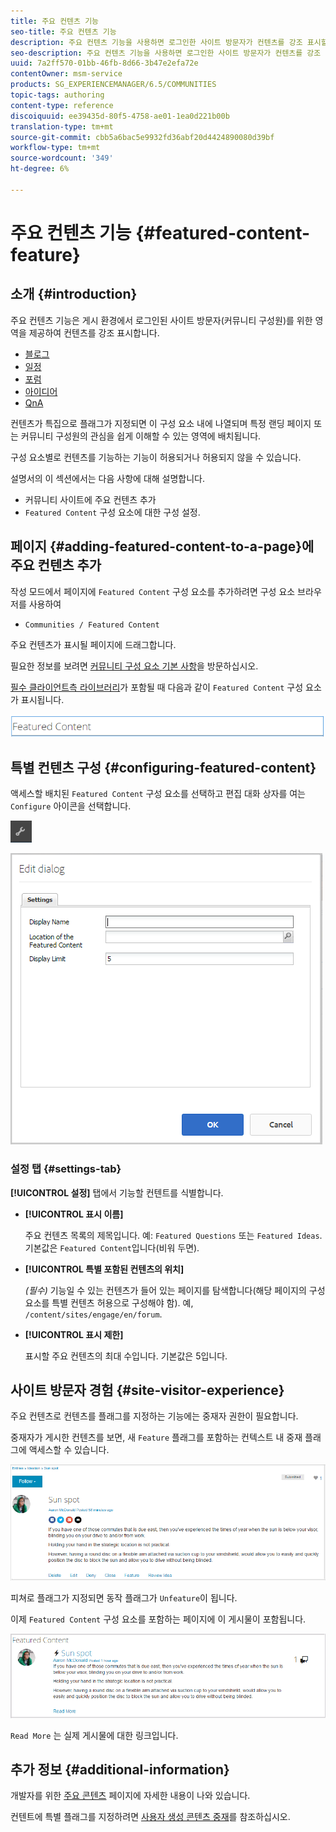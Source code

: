 ```yaml
---
title: 주요 컨텐츠 기능
seo-title: 주요 컨텐츠 기능
description: 주요 컨텐츠 기능을 사용하면 로그인한 사이트 방문자가 컨텐츠를 강조 표시할 수 있습니다
seo-description: 주요 컨텐츠 기능을 사용하면 로그인한 사이트 방문자가 컨텐츠를 강조 표시할 수 있습니다
uuid: 7a2ff570-01bb-46fb-8d66-3b47e2efa72e
contentOwner: msm-service
products: SG_EXPERIENCEMANAGER/6.5/COMMUNITIES
topic-tags: authoring
content-type: reference
discoiquuid: ee39435d-80f5-4758-ae01-1ea0d221b00b
translation-type: tm+mt
source-git-commit: cbb5a6bac5e9932fd36abf20d4424890080d39bf
workflow-type: tm+mt
source-wordcount: '349'
ht-degree: 6%

---
```



# 주요 컨텐츠 기능 {#featured-content-feature}

## 소개 {#introduction}

주요 컨텐츠 기능은 게시 환경에서 로그인된 사이트 방문자(커뮤니티 구성원)를 위한 영역을 제공하여 컨텐츠를 강조 표시합니다.

* [블로그](blog-feature.md)
* [일정](calendar.md)
* [포럼](forum.md)
* [아이디어](ideation-feature.md)
* [QnA](working-with-qna.md)

컨텐츠가 특집으로 플래그가 지정되면 이 구성 요소 내에 나열되며 특정 랜딩 페이지 또는 커뮤니티 구성원의 관심을 쉽게 이해할 수 있는 영역에 배치됩니다.

구성 요소별로 컨텐츠를 기능하는 기능이 허용되거나 허용되지 않을 수 있습니다.

설명서의 이 섹션에서는 다음 사항에 대해 설명합니다.

* 커뮤니티 사이트에 주요 컨텐츠 추가
* `Featured Content` 구성 요소에 대한 구성 설정.

## 페이지 {#adding-featured-content-to-a-page}에 주요 컨텐츠 추가

작성 모드에서 페이지에 `Featured Content` 구성 요소를 추가하려면 구성 요소 브라우저를 사용하여

* `Communities / Featured Content`

주요 컨텐츠가 표시될 페이지에 드래그합니다.

필요한 정보를 보려면 [커뮤니티 구성 요소 기본 사항](basics.md)을 방문하십시오.

[필수 클라이언트측 라이브러리](essentials-featured.md#essentials-for-client-side)가 포함될 때 다음과 같이 `Featured Content` 구성 요소가 표시됩니다.

![chlimage_1-13](assets/chlimage_1-13.png)

## 특별 컨텐츠 구성 {#configuring-featured-content}

액세스할 배치된 `Featured Content` 구성 요소를 선택하고 편집 대화 상자를 여는 `Configure` 아이콘을 선택합니다.

![chlimage_1-14](assets/chlimage_1-14.png)

![chlimage_1-15](assets/chlimage_1-15.png)

### 설정 탭 {#settings-tab}

**[!UICONTROL 설정]** 탭에서 기능할 컨텐트를 식별합니다.

* **[!UICONTROL 표시 이름]**

   주요 컨텐츠 목록의 제목입니다. 예: `Featured Questions` 또는 `Featured Ideas`. 기본값은 `Featured Content`입니다(비워 두면).

* **[!UICONTROL 특별 포함된 컨텐츠의 위치]**

   *(필수)* 기능일 수 있는 컨텐츠가 들어 있는 페이지를 탐색합니다(해당 페이지의 구성 요소를 특별 컨텐츠 허용으로 구성해야 함). 예, `/content/sites/engage/en/forum`.

* **[!UICONTROL 표시 제한]**

   표시할 주요 컨텐츠의 최대 수입니다. 기본값은 5입니다.

## 사이트 방문자 경험 {#site-visitor-experience}

주요 컨텐츠로 컨텐츠를 플래그를 지정하는 기능에는 중재자 권한이 필요합니다.

중재자가 게시한 컨텐츠를 보면, 새 `Feature` 플래그를 포함하는 컨텍스트 내 중재 플래그에 액세스할 수 있습니다.

![chlimage_1-16](assets/chlimage_1-16.png)

피쳐로 플래그가 지정되면 동작 플래그가 `Unfeature`이 됩니다.

이제 `Featured Content` 구성 요소를 포함하는 페이지에 이 게시물이 포함됩니다.

![chlimage_1-17](assets/chlimage_1-17.png)

`Read More` 는 실제 게시물에 대한 링크입니다.

## 추가 정보 {#additional-information}

개발자를 위한 [주요 콘텐츠](essentials-featured.md) 페이지에 자세한 내용이 나와 있습니다.

컨텐트에 특별 플래그를 지정하려면 [사용자 생성 콘텐츠 중재](moderate-ugc.md)를 참조하십시오.
